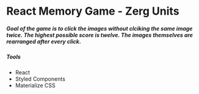 <h1>React Memory Game - Zerg Units</h1>

<h5>Goal of the game is to click the images without clciking the same image twice. The highest possible score is twelve. The images themselves are rearranged after every click.</h5>

<h5>Tools</h5>
<ul>
<li>React</li>
<li>Styled Components</li>
<li>Materialize CSS</li>
</ul>
